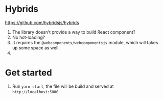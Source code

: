 # Hybrids

https://github.com/hybridsjs/hybrids

1. The library doesn't provide a way to build React component?
1. No hot-loading?
1. It requires the `@webcomponents/webcomponentsjs` module, which will takes up some space as well.
1. 


# Get started
1. Run `yarn start`, the file will be build and served at `http://localhost:5000`
